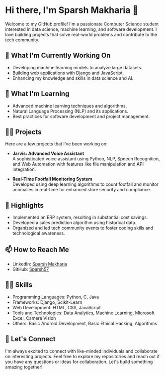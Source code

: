 # Hi there, I'm Sparsh Makharia 👋

Welcome to my GitHub profile! I'm a passionate Computer Science student interested in data science, machine learning, and software development. I love building projects that solve real-world problems and contribute to the tech community.

## 🔭 What I'm Currently Working On

- Developing machine learning models to analyze large datasets.
- Building web applications with Django and JavaScript.
- Enhancing my knowledge and skills in data science and AI.

## 🌱 What I'm Learning

- Advanced machine learning techniques and algorithms.
- Natural Language Processing (NLP) and its applications.
- Best practices for software development and project management.

## 👨‍💻 Projects

Here are a few projects that I've been working on:

- **Jarvis: Advanced Voice Assistant**  
  A sophisticated voice assistant using Python, NLP, Speech Recognition, and Web Automation with features like file manipulation and API integration.

- **Real-Time Footfall Monitoring System**  
  Developed using deep learning algorithms to count footfall and monitor anomalies in real-time for enhanced store security and compliance.


## 🌟 Highlights

- Implemented an ERP system, resulting in substantial cost savings.
- Developed a sales prediction algorithm using historical data.
- Organized and led tech community events to foster coding skills and technological awareness.

## 📫 How to Reach Me

- LinkedIn: [Sparsh Makharia](https://www.linkedin.com/in/sparshmakharia)
- GitHub: [Sparsh57](https://github.com/Sparsh57)

## 🧑‍💻 Skills

- Programming Languages: Python, C, Java
- Frameworks: Django, Scikit-Learn
- Web Development: HTML, CSS, JavaScript
- Tools and Technologies: Data Analytics, Machine Learning, Microsoft Excel, Camera Vision
- Others: Basic Android Development, Basic Ethical Hacking, Algorithms

## 🚀 Let's Connect

I'm always excited to connect with like-minded individuals and collaborate on interesting projects. Feel free to explore my repositories and reach out if you have any questions or ideas for collaboration. Let's build something amazing together!
